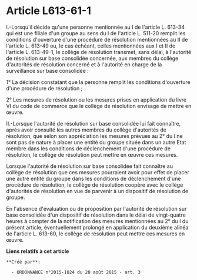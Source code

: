# Article L613-61-1

I.-Lorsqu'il décide qu'une personne mentionnée au I de l'article L. 613-34 qui est une filiale d'un groupe au sens du I de
l'article L. 511-20 remplit les conditions d'ouverture d'une procédure de résolution mentionnées au II de l'article L. 613-49
ou, le cas échéant, celles mentionnées aux I et II de l'article L. 613-49-1, le collège de résolution transmet, sans délai, à
l'autorité de résolution sur base consolidée concernée, aux membres du collège d'autorités de résolution concerné et à
l'autorité en charge de la surveillance sur base consolidée : 

1° La décision constatant que la personne remplit les conditions d'ouverture d'une procédure de résolution ; 

2° Les mesures de résolution ou les mesures prises en application du livre VI du code de commerce que le collège de
résolution envisage de mettre en œuvre. 

II.-Lorsque l'autorité de résolution sur base consolidée lui fait connaître, après avoir consulté les autres membres du
collège d'autorités de résolution, que selon son appréciation les mesures prévues au 2° du I ne sont pas de nature à placer
une entité du groupe située dans un autre Etat membre dans les conditions de déclenchement d'une procédure de résolution, le
collège de résolution peut mettre en œuvre ces mesures. 

Lorsque l'autorité de résolution sur base consolidée fait connaître au collège de résolution que ces mesures pourraient avoir
pour effet de placer une autre entité du groupe dans les conditions de déclenchement d'une procédure de résolution, le
collège de résolution coopère avec le collège d'autorités de résolution en vue de parvenir à un dispositif de résolution de
groupe. 

En l'absence d'évaluation ou de proposition par l'autorité de résolution sur base consolidée d'un dispositif de résolution
dans le délai de vingt-quatre heures à compter de la notification des mesures mentionnées au 2° du I du présent article,
éventuellement prolongé en application du deuxième alinéa de l'article L. 613-60, le collège de résolution peut mettre ces
mesures en œuvre.

**Liens relatifs à cet article**

	**Créé par**:

	  - ORDONNANCE n°2015-1024 du 20 août 2015 - art. 3

